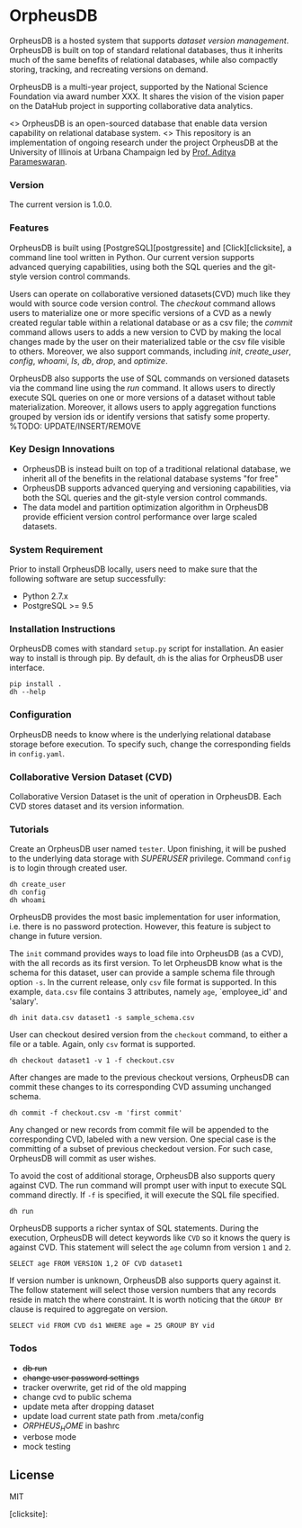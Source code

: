 # OrpheusDB
OrpheusDB is a hosted system that supports _dataset version management_. OrpheusDB is built on top of standard relational databases, thus it inherits much of the same benefits of relational databases, while also compactly storing, tracking, and recreating versions
on demand.

OrpheusDB is a multi-year project, supported by the National Science Foundation via award number XXX. It shares the vision of the vision paper on the DataHub project in supporting collaborative data analytics.


<> OrpheusDB is an open-sourced database that enable data version capability on relational database system.
<> This repository is an implementation of ongoing research under the project OrpheusDB at the University of Illinois at Urbana Champaign led by [Prof. Aditya Parameswaran][prof].


### Version
The current version is 1.0.0.

### Features
OrpheusDB is built using [PostgreSQL][postgressite] and [Click][clicksite], a command line tool written in Python. Our current version supports advanced querying capabilities, using both the SQL queries and the git-style version control commands. 

Users can operate on collaborative versioned datasets(CVD) much like they would with source code version control. The _checkout_ command allows users to materialize one or more specific versions of a CVD as a newly created regular table within a relational database or as a csv file; the _commit_ command allows users to adds a new version to CVD by making the local changes made by the user on their materialized table or the csv file visible to others. Moreover, we also support commands, including _init_, _create\_user_, _config_, _whoami_, _ls_, _db_, _drop_, and _optimize_.

OrpheusDB also supports the use of SQL commands on versioned datasets via the command line using the _run_ command. It allows users to directly execute SQL queries on one or more versions of a dataset without table materialization. Moreover, it allows users to apply  aggregation functions grouped by version ids or identify versions that satisfy some property. %TODO: UPDATE/INSERT/REMOVE

### Key Design Innovations
* OrpheusDB is instead built on top of a traditional relational database, we inherit all of the benefits in the relational database systems "for free"
* OrpheusDB supports advanced querying and versioning capabilities, via both the SQL queries and the git-style version control commands.
* The data model and partition optimization algorithm in OrpheusDB provide efficient version control performance over large scaled datasets. 


### System Requirement
Prior to install OrpheusDB locally,  users need to make sure that the following software are setup successfully: 
* Python 2.7.x
* PostgreSQL >= 9.5

### Installation Instructions
OrpheusDB comes with standard `setup.py` script for installation. An easier way to install is through pip. By default, `dh` is the alias for OrpheusDB user interface.

```
pip install .
dh --help
```

### Configuration
OrpheusDB needs to know where is the underlying relational database storage before execution. To specify such, change the corresponding fields in `config.yaml`.

### Collaborative Version Dataset (CVD)
Collaborative Version Dataset is the unit of operation in OrpheusDB. Each CVD stores dataset and its version information.

### Tutorials
Create an OrpheusDB user named `tester`. Upon finishing, it will be pushed to the underlying data storage with *SUPERUSER* privilege. Command `config` is to login through created user.
```
dh create_user
dh config
dh whoami
```
OrpheusDB provides the most basic implementation for user information, i.e. there is no password protection. However, this feature is subject to change in future version.

The `init` command provides ways to load file into OrpheusDB (as a CVD), with the all records as its first version. To let OrpheusDB know what is the schema for this dataset, user can provide a sample schema file through option `-s`. In the current release, only `csv` file format is supported. In this example, `data.csv` file contains 3 attributes, namely `age`, `employee_id' and 'salary'.
```
dh init data.csv dataset1 -s sample_schema.csv
```

User can checkout desired version from the `checkout` command, to either a file or a table. Again, only `csv` format is supported.
```
dh checkout dataset1 -v 1 -f checkout.csv
```

After changes are made to the previous checkout versions, OrpheusDB can commit these changes to its corresponding CVD assuming unchanged schema.
```
dh commit -f checkout.csv -m 'first commit'
```
Any changed or new records from commit file will be appended to the corresponding CVD, labeled with a new version. One special case is the committing of a subset of previous checkedout version. For such case, OrpheusDB will commit as user wishes.

To avoid the cost of additional storage, OrpheusDB also supports query against CVD. The run command will prompt user with input to execute SQL command directly. If `-f` is specified, it will execute the SQL file specified.  
```
dh run
```

OrpheusDB supports a richer syntax of SQL statements. During the execution, OrpheusDB will detect keywords like `CVD` so it knows the query is against CVD. This statement will select the `age` column from version `1` and `2`.
```
SELECT age FROM VERSION 1,2 OF CVD dataset1
```

If version number is unknown, OrpheusDB also supports query against it. The follow statement will select those version numbers that any records reside in match the where constraint. It is worth noticing that the `GROUP BY` clause is required to aggregate on version.
```
SELECT vid FROM CVD ds1 WHERE age = 25 GROUP BY vid
```

### Todos
 - ~~db run~~
 - ~~change user password settings~~
 - tracker overwrite, get rid of the old mapping
 - change cvd to public schema
 - update meta after dropping dataset
 - update load current state path from .meta/config
 - $ORPHEUS_HOME$ in bashrc
 - verbose mode
 - mock testing
 
License
----

MIT

[//]: # (These are reference links used in the body of this note and get stripped out when the markdown processor does its job. There is no need to format nicely because it shouldn't be seen. Thanks SO - http://stackoverflow.com/questions/4823468/store-comments-in-markdown-syntax)

   [prof]: http://web.engr.illinois.edu/~adityagp/#
   [clicksite]: 

